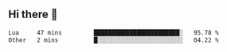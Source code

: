 ## Hi there 👋
<!--START_SECTION:waka-->

```txt
Lua     47 mins         ████████████████████████░   95.78 %
Other   2 mins          █░░░░░░░░░░░░░░░░░░░░░░░░   04.22 %
```

<!--END_SECTION:waka-->
